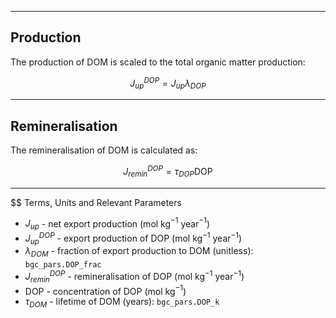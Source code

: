 
---

## Production

The production of DOM is scaled to the total organic matter production: 

$$ J_{up}^{DOP} = J_{up} \lambda_{DOP} $$

---

## Remineralisation

The remineralisation of DOM is calculated as:

$$ J_{remin}^{DOP} = \tau_{DOP}\text{DOP} $$

---

$$ Terms, Units and Relevant Parameters

* $J_{up}$ - net export production (mol kg$^{-1}$ year$^{-1}$)
* $J_{up}^{DOP}$ - export production of DOP (mol kg$^{-1}$ year$^{-1}$)
* $\lambda_{DOM}$ - fraction of export production to DOM (unitless): `bgc_pars.DOP_frac`
* $J_{remin}^{DOP}$ - remineralisation of DOP (mol kg$^{-1}$ year$^{-1}$)
* $\text{DOP}$ - concentration of DOP (mol kg$^{-1}$)
* $\tau_{DOM}$ - lifetime of DOM (years): `bgc_pars.DOP_k` 

